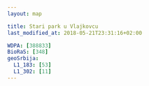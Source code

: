 ```yaml
---
layout: map

title: Stari park u Vlajkovcu
last_modified_at: 2018-05-21T23:31:16+02:00

WDPA: [388833]
BioRaS: [348]
geoSrbija:
  L1_183: [53]
  L1_302: [11]
---
```

